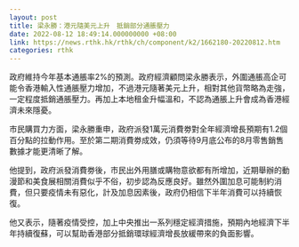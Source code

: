 ```yaml
---
layout: post
title: 梁永勝：港元隨美元上升　抵銷部分通脹壓力
date: 2022-08-12 18:49:14.000000000 +08:00
link: https://news.rthk.hk/rthk/ch/component/k2/1662180-20220812.htm
categories: rthk
---
```


政府維持今年基本通脹率2%的預測。政府經濟顧問梁永勝表示，外圍通脹高企可能令香港輸入性通脹壓力增加，不過港元隨著美元上升，相對其他貨幣略為走強，一定程度抵銷通脹壓力。再加上本地租金升幅溫和，不認為通脹上升會成為香港經濟未來隱憂。

市民購買力方面，梁永勝重申，政府派發1萬元消費劵對全年經濟增長預期有1.2個百分點的拉動作用。至於第二期消費劵成效，仍須等待9月底公布的8月零售銷售數據才能更清晰了解。

他提到，政府派發消費劵後，市民出外用膳或購物意欲都有所增加，近期舉辦的動漫節和美食展相關消費似乎不俗，初步認為反應良好。雖然外圍加息可能制約消費，但只要疫情未有惡化，計及加息因素後，政府仍相信下半年消費可以持續恢復。

他又表示，隨著疫情受控，加上中央推出一系列穩定經濟措施，預期內地經濟下半年持續復蘇，可以幫助香港部分抵銷環球經濟增長放緩帶來的負面影響。
